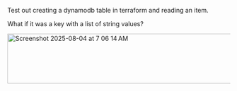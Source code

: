 Test out creating a dynamodb table in terraform and reading an item.

What if it was a key with a list of string values?



<img width="1292" height="113" alt="Screenshot 2025-08-04 at 7 06 14 AM" src="https://github.com/user-attachments/assets/da90a098-5a1a-4d77-90c9-467c71c5078b" />
